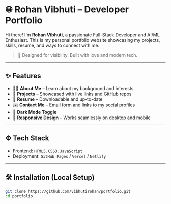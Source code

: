 # 🌐 Rohan Vibhuti – Developer Portfolio

Hi there! I'm **Rohan Vibhuti**, a passionate Full-Stack Developer and AI/ML Enthusiast. This is my personal portfolio website showcasing my projects, skills, resume, and ways to connect with me.

> 🚀 Designed for visibility. Built with love and modern tech.

---

## ✨ Features

- 👨‍💻 **About Me** – Learn about my background and interests
- 💼 **Projects** – Showcased with live links and GitHub repos
- 📄 **Resume** – Downloadable and up-to-date
- ✉️ **Contact Me** – Email form and links to my social profiles
- 🌙 **Dark Mode Toggle**
- 📱 **Responsive Design** – Works seamlessly on desktop and mobile

---

## ⚙️ Tech Stack

- Frontend: `HTML5`, `CSS3`, `JavaScript`
- Deployment: `GitHub Pages` / `Vercel` / `Netlify`

---

## 🛠️ Installation (Local Setup)

```bash
git clone https://github.com/vibhutirohan/portfolio.git
cd portfolio
